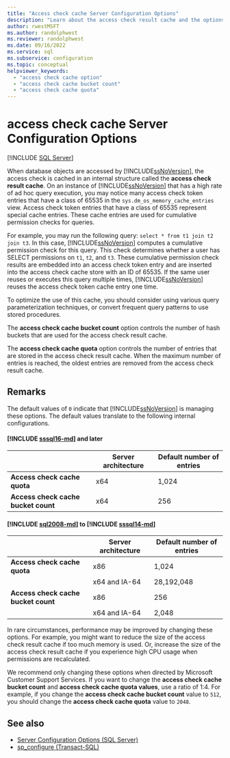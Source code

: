 ```yaml
---
title: "Access check cache Server Configuration Options"
description: "Learn about the access check result cache and the options that control the cache's behavior. See when to change these options in SQL Server."
author: rwestMSFT
ms.author: randolphwest
ms.reviewer: randolphwest
ms.date: 09/16/2022
ms.service: sql
ms.subservice: configuration
ms.topic: conceptual
helpviewer_keywords:
  - "access check cache option"
  - "access check cache bucket count"
  - "access check cache quota"
---
```

# access check cache Server Configuration Options

[!INCLUDE [SQL Server](../../includes/applies-to-version/sqlserver.md)]

When database objects are accessed by [!INCLUDE[ssNoVersion](../../includes/ssnoversion-md.md)], the access check is cached in an internal structure called the **access check result cache**. On an instance of [!INCLUDE[ssNoVersion](../../includes/ssnoversion-md.md)] that has a high rate of ad hoc query execution, you may notice many access check token entries that have a class of 65535 in the `sys.dm_os_memory_cache_entries` view. Access check token entries that have a class of 65535 represent special cache entries. These cache entries are used for cumulative permission checks for queries.

For example, you may run the following query: `select * from t1 join t2 join t3`. In this case, [!INCLUDE[ssNoVersion](../../includes/ssnoversion-md.md)] computes a cumulative permission check for this query. This check determines whether a user has SELECT permissions on `t1`, `t2`, and `t3`. These cumulative permission check results are embedded into an access check token entry and are inserted into the access check cache store with an ID of 65535. If the same user reuses or executes this query multiple times, [!INCLUDE[ssNoVersion](../../includes/ssnoversion-md.md)] reuses the access check token cache entry one time.

To optimize the use of this cache, you should consider using various query parameterization techniques, or convert frequent query patterns to use stored procedures.

The **access check cache bucket count** option controls the number of hash buckets that are used for the access check result cache.

The **access check cache quota** option controls the number of entries that are stored in the access check result cache. When the maximum number of entries is reached, the oldest entries are removed from the access check result cache.

## Remarks

The default values of `0` indicate that [!INCLUDE[ssNoVersion](../../includes/ssnoversion-md.md)] is managing these options. The default values translate to the following internal configurations.

#### [!INCLUDE [sssql16-md](../../includes/sssql16-md.md)] and later

| |Server architecture|Default number of entries|
|---|---|---|
|**Access check cache quota**|x64|1,024|
|**Access check cache bucket count**|x64|256|

#### [!INCLUDE [sql2008-md](../../includes/sql2008-md.md)] to [!INCLUDE [sssql14-md](../../includes/sssql14-md.md)]

| &nbsp; |Server architecture|Default number of entries|
|---|---|---|
|**Access check cache quota**|x86|1,024|
| |x64 and IA-64|28,192,048|
|**Access check cache bucket count**|x86|256|
| |x64 and IA-64|2,048|

In rare circumstances, performance may be improved by changing these options. For example, you might want to reduce the size of the access check result cache if too much memory is used. Or, increase the size of the access check result cache if you experience high CPU usage when permissions are recalculated.

We recommend only changing these options when directed by Microsoft Customer Support Services. If you want to change the **access check cache bucket count** and **access check cache quota values**, use a ratio of 1:4. For example, if you change the **access check cache bucket count** value to `512`, you should change the **access check cache quota** value to `2048`.

## See also

- [Server Configuration Options (SQL Server)](../../database-engine/configure-windows/server-configuration-options-sql-server.md)
- [sp_configure (Transact-SQL)](../../relational-databases/system-stored-procedures/sp-configure-transact-sql.md)
